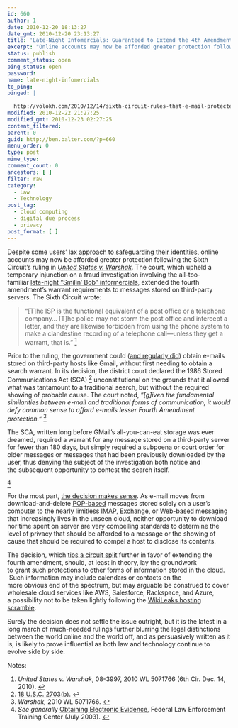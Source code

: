```yaml
---
id: 660
author: 1
date: 2010-12-20 18:13:27
date_gmt: 2010-12-20 23:13:27
title: 'Late-Night Infomercials: Guaranteed to Extend the 4th Amendment or Your Money Back'
excerpt: "Online accounts may now be afforded greater protection following the Sixth Circuit's ruling in United States v. Warshak. The court, upholding a temporary injunction on e-mail searches extended the fourth amendment's warrant requirements to messages stored on third-party servers."
status: publish
comment_status: open
ping_status: open
password:
name: late-night-infomercials
to_ping:
pinged: |
  
  http://volokh.com/2010/12/14/sixth-circuit-rules-that-e-mail-protected-by-the-fourth-amendment-warrant-requirement/
modified: 2010-12-22 21:27:25
modified_gmt: 2010-12-23 02:27:25
content_filtered:
parent: 0
guid: http://ben.balter.com/?p=660
menu_order: 0
type: post
mime_type:
comment_count: 0
ancestors: [ ]
filter: raw
category:
  - Law
  - Technology
post_tag:
  - cloud computing
  - digital due process
  - privacy
post_format: [ ]
---
```

Despite some users’ [lax approach to safeguarding their identities][1], online accounts may now be afforded greater protection following the Sixth Circuit’s ruling in *[United States v. Warshak][2].* The court, which upheld a temporary injunction on a fraud investigation involving the all-too-familiar [late-night “Smilin’ Bob” informercials][3], extended the fourth amendment’s warrant requirements to messages stored on third-party servers. The Sixth Circuit wrote:

> “[T]he ISP is the functional equivalent of a post office or a telephone company… [T]he police may not storm the post office and intercept a letter, and they are likewise forbidden from using the phone system to make a clandestine recording of a telephone call—unless they get a warrant, that is.” <a class="simple-footnote" title="United States v. Warshak, 08-3997, 2010 WL 5071766 (6th Cir. Dec. 14, 2010)." id="return-note-2020-1" href="#note-2020-1"><sup>1</sup></a></span>

Prior to the ruling, the government could ([and regularly did][4]) obtain e-mails stored on third-party hosts like Gmail, without first needing to obtain a search warrant. In its decision, the district court declared the 1986 Stored Communications Act (SCA) <a class="simple-footnote" title="18 U.S.C. 2703(b)." id="return-note-2020-2" href="#note-2020-2"><sup>2</sup></a> unconstitutional on the grounds that it allowed what was tantamount to a traditional search, but without the required showing of probable cause. The court noted, “*[g]iven the fundamental similarities between e-mail and traditional forms of communication, it would defy common sense to afford e-mails lesser Fourth Amendment protection.*“ <a class="simple-footnote" title="Warshak, 2010 WL 5071766." id="return-note-2020-3" href="#note-2020-3"><sup>3</sup></a>

<!--more-->The SCA, written long before GMail’s all-you-can-eat storage was ever dreamed, required a warrant for any message stored on a third-party server for fewer than 180 days, but simply required a subpoena or court order for older messages or messages that had been previously downloaded by the user, thus denying the subject of the investigation both notice and the subsequent opportunity to contest the search itself. 

<a class="simple-footnote" title="See generally Obtaining Electronic Evidence, Federal Law Enforcement Training Center (July 2003)." id="return-note-2020-4" href="#note-2020-4"><sup>4</sup></a>

For the most part, [the decision makes sense][5]. As e-mail moves from download-and-delete [POP-based][6] messages stored solely on a user’s computer to the nearly limitless [IMAP][7], [Exchange][8], or [Web-based][9] messaging that increasingly lives in the unseen cloud, neither opportunity to download nor time spent on server are very compelling standards to determine the level of privacy that should be afforded to a message or the showing of cause that should be required to compel a host to disclose its contents.

The decision, which [tips a circuit split][10] further in favor of extending the fourth amendment, should, at least in theory, lay the groundwork to grant such protections to other forms of information stored in the cloud.  Such information may include calendars or contacts on the more obvious end of the spectrum, but may arguable be construed to cover wholesale cloud services like AWS, Salesforce, Rackspace, and Azure, a possibility not to be taken lightly following the [WikiLeaks hosting scramble][11].

Surely the decision does not settle the issue outright, but it is the latest in a long march of much-needed rulings further blurring the legal distinctions between the world online and the world off, and as persuasively written as it is, is likely to prove influential as both law and technology continue to evolve side by side.

<div class="simple-footnotes">
  <p class="notes">
    Notes:
  </p>
  
  <ol>
    <li id="note-2020-1">
      <span style="text-decoration: none;"><em>United States v. Warshak</em>, 08-3997, 2010 WL 5071766 (6th Cir. Dec. 14, 2010). <a href="#return-note-2020-1">↩</a></li><li id="note-2020-2">
        <a href="http://www.law.cornell.edu/uscode/18/usc_sec_18_00002703----000-.html">18 U.S.C. 2703</a>(b). <a href="#return-note-2020-2">↩</a>
      </li>
      <li id="note-2020-3">
        <em>Warshak, </em>2010 WL 5071766. <a href="#return-note-2020-3">↩</a>
      </li>
      <li id="note-2020-4">
        <em>See generall</em>y <a href="http://docs.google.com/viewer?a=v&q=cache:IYzfdrim0owJ:www.fletc.gov/training/programs/legal-division/downloads-articles-and-faqs/downloads/other/obtaining_electronic.pdf/download+&hl=en&gl=us&pid=bl&srcid=ADGEESgpYeTPUFAijEyb4BnY4_wzFLwSJmRNv8yL2ZD8EkhQTjt7oXv9kELuYHG7A202xJ9_MGwvgVDwjviAEh0zW76gZQAbieBYwR6cnNUyD83txcScrGTU0qDUME590QPAMej6hmSy&sig=AHIEtbTf4jZconLMbkMO_hVK8xQ92bqZNQ" target="_blank">Obtaining Electronic Evidence</a>, Federal Law Enforcement Training Center (July 2003). <a href="#return-note-2020-4">↩</a>
      </li></ol></div>

 [1]: http://blogs.wsj.com/digits/2010/12/13/the-top-50-gawker-media-passwords/
 [2]: http://www.ca6.uscourts.gov/opinions.pdf/10a0377p-06.pdf
 [3]: http://blogs.forbes.com/kashmirhill/2010/12/15/your-email-now-warrants-greater-privacy-thanks-to-sex-pill-peddling-dude/
 [4]: http://www.google.com/transparencyreport/governmentrequests/
 [5]: http://ben.balter.com/2010/10/10/does-every-cloud-have-a-silver-lining/ "Does Every Cloud Have a Silver Lining?"
 [6]: http://en.wikipedia.org/wiki/Post_Office_Protocol
 [7]: http://en.wikipedia.org/wiki/Internet_Message_Access_Protocol
 [8]: http://en.wikipedia.org/wiki/Microsoft_Exchange_Server
 [9]: http://en.wikipedia.org/wiki/Webmail
 [10]: http://volokh.com/2010/12/14/sixth-circuit-rules-that-e-mail-protected-by-the-fourth-amendment-warrant-requirement/
 [11]: http://www.huffingtonpost.com/2010/12/01/wikileaks-website-loses-h_n_790526.html